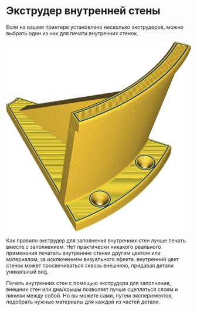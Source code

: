 Экструдер внутренней стены
====

Если на вашем принтере установлено несколько экструдеров, можно выбрать один из них для печати внутренних стенок.


![Внутренние стенки напечататы синим, остальные стенки напечатаны оранжевым](../../../articles/images/wall_x_extruder_nr.png)

Как правило экструдер для заполнения внутренних стен лучше печать вместе с заполнением. Нет практически никакого реального применения печатать внутренние стенки другим цветом или материалом, за исключением визуального эфекта. внутренний цвет стенок может просвечиваться сквозь внешнюю, придавая детали уникальный вид.

Печать внутренних стен с помощью экструдера для заполнения, внешних стен или дна/крышы позволяет лучше сцепляться слоям и линиям между собой. Но вы можете сами, путем экспериментов, подобрать нужные материалы для каждой из частей детали.